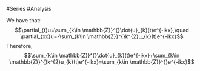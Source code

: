 #Series #Analysis 

We have that: $$\partial_{t}u=\sum_{k\in \mathbb{Z}}^{}\dot{u}_{k}(t)e^{-ikx},\quad \partial_{xx}u=-\sum_{k\in \mathbb{Z}}^{}k^{2}u_{k}(t)e^{-ikx}$$Therefore, $$\sum_{k\in \mathbb{Z}}^{}\dot{u}_{k}(t)e^{-ikx}+\sum_{k\in \mathbb{Z}}^{}k^{2}u_{k}(t)e^{-ikx}=\sum_{k\in \mathbb{Z}}^{}e^{-ikx}$$